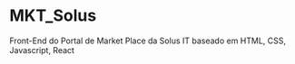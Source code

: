 # MKT_Solus
Front-End do Portal de Market Place da Solus IT baseado em HTML, CSS, Javascript, React
